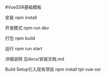 #VueSSR基础模板

安装
npm install

开发模式
npm run dev

打包
npm build

运行
npm run start

详细说明
见docs/安装文档.md


Build Setup引入现有项目
npm install tpl-vue-ssr
